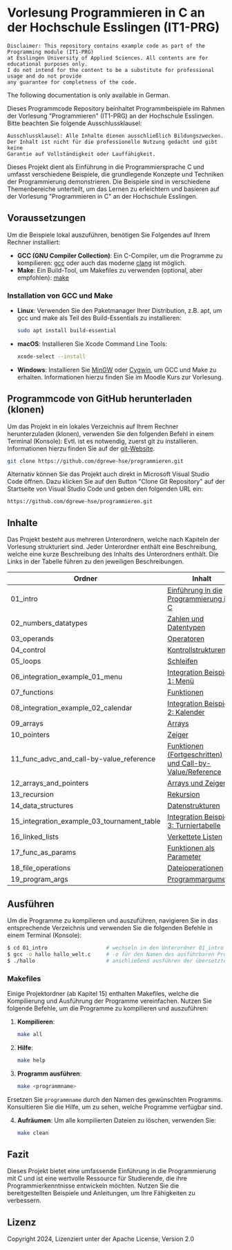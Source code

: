 # Vorlesung Programmieren in C an der Hochschule Esslingen (IT1-PRG)

    Disclaimer: This repository contains example code as part of the Programming module (IT1-PRG) 
    at Esslingen University of Applied Sciences. All contents are for educational purposes only. 
    I do not intend for the content to be a substitute for professional usage and do not provide
    any guarantee for completness of the code.

The following documentation is only available in German.

Dieses Programmcode Repository beinhaltet Programmbeispiele im Rahmen der Vorlesung "Programmieren" 
(IT1-PRG) an der Hochschule Esslingen. Bitte beachten Sie folgende Ausschlussklausel:

    Ausschlussklausel: Alle Inhalte dienen ausschließlich Bildungszwecken. 
    Der Inhalt ist nicht für die professionelle Nutzung gedacht und gibt keine
    Garantie auf Vollständigkeit oder Lauffähigkeit.

Dieses Projekt dient als Einführung in die Programmiersprache C und umfasst verschiedene Beispiele, die grundlegende Konzepte und Techniken der Programmierung demonstrieren. Die Beispiele sind in verschiedene Themenbereiche unterteilt, um das Lernen zu erleichtern und basieren auf der Vorlesung "Programmieren in C" an der Hochschule Esslingen.

## Voraussetzungen

Um die Beispiele lokal auszuführen, benötigen Sie Folgendes auf Ihrem Rechner installiert:

- **GCC (GNU Compiler Collection)**: Ein C-Compiler, um die Programme zu kompilieren: [gcc](https://gcc.gnu.org/) oder auch das moderne [clang](https://clang.llvm.org/) ist möglich.
- **Make**: Ein Build-Tool, um Makefiles zu verwenden (optional, aber empfohlen): [make](https://www.gnu.org/software/make/)

### Installation von GCC und Make

- **Linux**: Verwenden Sie den Paketmanager Ihrer Distribution, z.B. apt, um gcc und make als Teil des Build-Essentials zu installieren:

  ```bash
  sudo apt install build-essential
  ```
- **macOS**: Installieren Sie Xcode Command Line Tools:

  ```bash
  xcode-select --install
  ```
- **Windows**: Installieren Sie [MinGW](https://www.mingw-w64.org/) oder [Cygwin](https://www.cygwin.com/), um GCC und Make zu erhalten. Informationen hierzu finden Sie im Moodle Kurs zur Vorlesung.

## Programmcode von GitHub herunterladen (klonen)

Um das Projekt in ein lokales Verzeichnis auf Ihrem Rechner herunterzuladen (klonen), verwenden Sie den folgenden Befehl in einem Terminal (Konsole):
Evtl. ist es notwendig, zuerst git zu installieren. Informationen hierzu finden Sie auf der [git-Website](https://git-scm.com/).

```bash
git clone https://github.com/dgrewe-hse/programmieren.git
```

Alternativ können Sie das Projekt auch direkt in Microsoft Visual Studio Code öffnen. Dazu klicken Sie auf den Button "Clone Git Repository" auf der Startseite von Visual Studio Code und geben den folgenden URL ein:
```
https://github.com/dgrewe-hse/programmieren.git
```

## Inhalte 

Das Projekt besteht aus mehreren Unterordnern, welche nach Kapiteln der Vorlesung strukturiert sind. Jeder Unterordner enthält eine Beschreibung, welche eine kurze Beschreibung des Inhalts des Unterordners enthält. Die Links in der Tabelle führen zu den jeweiligen Beschreibungen.

| Ordner                          | Inhalt                             |
|---------------------------------|------------------------------------|
| 01_intro                        | [Einführung in die Programmierung in C](01_intro/README.md)|
| 02_numbers_datatypes            | [Zahlen und Datentypen](02_numbers_datatypes/README.md) |
| 03_operands                     | [Operatoren](03_operands/README.md) |
| 04_control                      | [Kontrollstrukturen](04_control/README.md)  |
| 05_loops                        | [Schleifen](05_loops/README.md)    |
| 06_integration_example_01_menu  | [Integration Beispiel 1: Menü](06_integration_example_01_menu/README.md) |
| 07_functions                    | [Funktionen](07_functions/README.md) |
| 08_integration_example_02_calendar  | [Integration Beispiel 2: Kalender](08_integration_example_02_calendar/README.md) |
| 09_arrays                       | [Arrays](09_arrays/README.md) |
| 10_pointers                     | [Zeiger](10_pointers/README.md) |
| 11_func_advc_and_call-by-value_reference  | [Funktionen (Fortgeschritten) und Call-by-Value/Reference](11_func_advc_and_call-by-value_reference/README.md) |
| 12_arrays_and_pointers          | [Arrays und Zeiger](12_arrays_and_pointers/README.md) |
| 13_recursion                    | [Rekursion](13_recursion/README.md) |
| 14_data_structures              | [Datenstrukturen](14_data_structures/README.md) |
| 15_integration_example_03_tournament_table  | [Integration Beispiel 3: Turniertabelle](15_integration_example_03_tournament_table/README.md) |
| 16_linked_lists                 | [Verkettete Listen](16_linked_lists/README.md) |
| 17_func_as_params               | [Funktionen als Parameter](17_func_as_params/README.md) |
| 18_file_operations              | [Dateioperationen](18_file_operations/README.md) |
| 19_program_args                 | [Programmargumente](19_program_args/README.md) |

## Ausführen

Um die Programme zu kompilieren und auszuführen, navigieren Sie in das entsprechende Verzeichnis und verwenden Sie die folgenden Befehle in einem Terminal (Konsole):

```bash
$ cd 01_intro                   # wechseln in den Unterordner 01_intro der Einführung
$ gcc -o hallo hallo_welt.c     # -o für den Namen des ausführbaren Programms gefolgt von der Datei mit dem Quellcode
$ ./hallo                       # anschließend ausführen der übersetzten Programms
```

### Makefiles

Einige Projektordner (ab Kapitel 15) enthalten Makefiles, welche die Kompilierung und Ausführung der Programme vereinfachen. Nutzen Sie folgende Befehle, um die Programme zu kompilieren und auszuführen:

1. **Kompilieren**:
   ```bash
   make all
   ```

2. **Hilfe**:
   ```bash
   make help
   ```

3. **Programm ausführen**:
   ```bash
   make <programmname>
   ```

Ersetzen Sie `programmname` durch den Namen des gewünschten Programms. Konsultieren Sie die Hilfe, um zu sehen, welche Programme verfügbar sind.

4. **Aufräumen**: Um alle kompilierten Dateien zu löschen, verwenden Sie:
   ```bash
   make clean
   ```

## Fazit

Dieses Projekt bietet eine umfassende Einführung in die Programmierung mit C und ist eine wertvolle Ressource für Studierende, die ihre Programmierkenntnisse entwickeln möchten. Nutzen Sie die bereitgestellten Beispiele und Anleitungen, um Ihre Fähigkeiten zu verbessern.

## Lizenz

Copyright 2024, Lizenziert unter der Apache License, Version 2.0